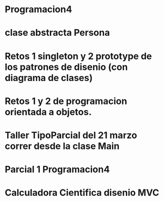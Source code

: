 # Programacion4
# clase abstracta Persona
# Retos 1 singleton y 2 prototype de los patrones de disenio (con diagrama de clases)
# Retos 1 y 2 de programacion orientada a objetos.
# Taller TipoParcial del 21 marzo correr desde la clase Main
# Parcial 1 Programacion4
# Calculadora Cientifica disenio MVC
